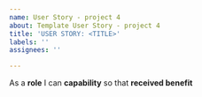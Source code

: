 ```yaml
---
name: User Story - project 4
about: Template User Story - project 4
title: 'USER STORY: <TITLE>'
labels: ''
assignees: ''

---
```


As a **role** I can **capability** so that **received benefit**
